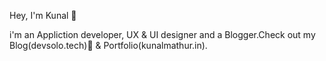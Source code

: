 Hey, I'm Kunal 👋

i'm an Appliction developer, UX & UI designer and a Blogger.Check out my Blog(devsolo.tech)📰 & Portfolio(kunalmathur.in).

